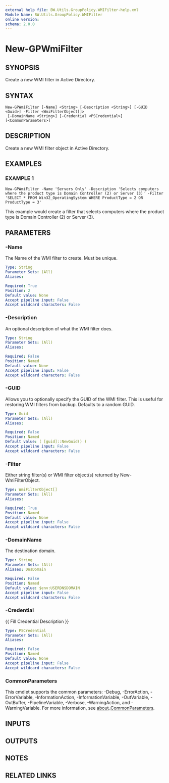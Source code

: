 ```yaml
---
external help file: BW.Utils.GroupPolicy.WMIFilter-help.xml
Module Name: BW.Utils.GroupPolicy.WMIFilter
online version:
schema: 2.0.0
---
```


# New-GPWmiFilter

## SYNOPSIS
Create a new WMI filter in Active Directory.

## SYNTAX

```
New-GPWmiFilter [-Name] <String> [-Description <String>] [-GUID <Guid>] -Filter <WmiFilterObject[]>
 [-DomainName <String>] [-Credential <PSCredential>] [<CommonParameters>]
```

## DESCRIPTION
Create a new WMI filter object in Active Directory.

## EXAMPLES

### EXAMPLE 1
```
New-GPWmiFilter -Name 'Servers Only' -Description 'Selects computers where the product type is Domain Controller (2) or Server (3)' -Filter 'SELECT * FROM Win32_OperatingSystem WHERE ProductType = 2 OR ProductType = 3'
```

This example would create a filter that selects computers where the product type is Domain Controller (2) or Server (3).

## PARAMETERS

### -Name
The Name of the WMI filter to create.
Must be unique.

```yaml
Type: String
Parameter Sets: (All)
Aliases:

Required: True
Position: 2
Default value: None
Accept pipeline input: False
Accept wildcard characters: False
```

### -Description
An optional description of what the WMI filter does.

```yaml
Type: String
Parameter Sets: (All)
Aliases:

Required: False
Position: Named
Default value: None
Accept pipeline input: False
Accept wildcard characters: False
```

### -GUID
Allows you to optionally specify the GUID of the WMI filter.
This is useful
for restoring WMI filters from backup.
Defaults to a random GUID.

```yaml
Type: Guid
Parameter Sets: (All)
Aliases:

Required: False
Position: Named
Default value: ( [guid]::NewGuid() )
Accept pipeline input: False
Accept wildcard characters: False
```

### -Filter
Either string filter(s) or WMI filter object(s) returned by New-WmiFilterObject.

```yaml
Type: WmiFilterObject[]
Parameter Sets: (All)
Aliases:

Required: True
Position: Named
Default value: None
Accept pipeline input: False
Accept wildcard characters: False
```

### -DomainName
The destination domain.

```yaml
Type: String
Parameter Sets: (All)
Aliases: DnsDomain

Required: False
Position: Named
Default value: $env:USERDNSDOMAIN
Accept pipeline input: False
Accept wildcard characters: False
```

### -Credential
{{ Fill Credential Description }}

```yaml
Type: PSCredential
Parameter Sets: (All)
Aliases:

Required: False
Position: Named
Default value: None
Accept pipeline input: False
Accept wildcard characters: False
```

### CommonParameters
This cmdlet supports the common parameters: -Debug, -ErrorAction, -ErrorVariable, -InformationAction, -InformationVariable, -OutVariable, -OutBuffer, -PipelineVariable, -Verbose, -WarningAction, and -WarningVariable. For more information, see [about_CommonParameters](http://go.microsoft.com/fwlink/?LinkID=113216).

## INPUTS

## OUTPUTS

## NOTES

## RELATED LINKS
